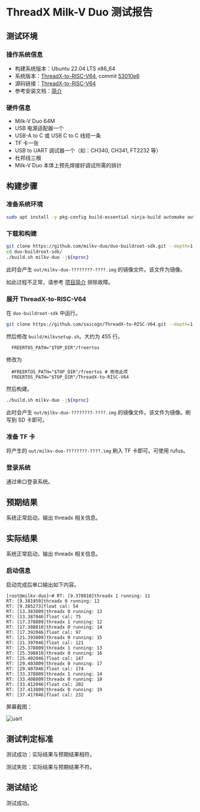 # ThreadX Milk-V Duo 测试报告

## 测试环境

### 操作系统信息

- 构建系统版本：Ubuntu 22.04 LTS x86_64
- 系统版本：[ThreadX-to-RISC-V64](https://github.com/saicogn/ThreadX-to-RISC-V64), commit [53010e6](https://github.com/saicogn/ThreadX-to-RISC-V64/commit/53010e6b5e5916c5e84c4faf4d1a93ad960dd566)
- 源码链接：[ThreadX-to-RISC-V64](https://github.com/saicogn/ThreadX-to-RISC-V64)
- 参考安装文档：[简介](https://github.com/saicogn/ThreadX-to-RISC-V64/blob/main/README_zh.md)

### 硬件信息

- Milk-V Duo 64M
- USB 电源适配器一个
- USB-A to C 或 USB C to C 线缆一条
- TF 卡一张
- USB to UART 调试器一个（如：CH340, CH341, FT2232 等）
- 杜邦线三根
- Milk-V Duo 本体上预先焊接好调试所需的排针

## 构建步骤

### 准备系统环境

```bash
sudo apt install -y pkg-config build-essential ninja-build automake autoconf libtool wget curl git gcc libssl-dev bc slib squashfs-tools android-sdk-libsparse-utils jq python3-distutils scons parallel tree python3-dev python3-pip device-tree-compiler ssh cpio fakeroot libncurses5 flex bison libncurses5-dev genext2fs rsync unzip dosfstools mtools tcl openssh-client cmake expect -y
```

### 下载和构建

```bash
git clone https://github.com/milkv-duo/duo-buildroot-sdk.git --depth=1
cd duo-buildroot-sdk/
./build.sh milkv-duo -j${nproc}
```

此时会产生 `out/milkv-duo-????????-????.img` 的镜像文件。该文件为镜像。

如此过程不正常，请参考 [项目简介](https://github.com/milkv-duo/duo-buildroot-sdk/blob/develop/README-zh_zh.md) 排除故障。

### 展开 ThreadX-to-RISC-V64

在 `duo-buildroot-sdk` 中运行。

```bash
git clone https://github.com/saicogn/ThreadX-to-RISC-V64.git --depth=1
```

然后修改 `build/milkvsetup.sh`。大约为 455 行。

```text
  FREERTOS_PATH="$TOP_DIR"/freertos
```

修改为

```text
  #FREERTOS_PATH="$TOP_DIR"/freertos # 修改此项
  FREERTOS_PATH="$TOP_DIR"/ThreadX-to-RISC-V64
```

然后构建。

```bash
./build.sh milkv-duo -j${nproc}
```

此时会产生 `out/milkv-duo-????????-????.img` 的镜像文件。该文件为镜像。刷写到 SD 卡即可。

### 准备 TF 卡

将产生的 `out/milkv-duo-????????-????.img` 刷入 TF 卡即可。可使用 rufus。

### 登录系统

通过串口登录系统。

## 预期结果

系统正常启动，输出 threadx 相关信息。

## 实际结果

系统正常启动，输出 threadx 相关信息。

### 启动信息

启动完成后串口输出如下内容。

```text
[root@milkv-duo]~# RT: [9.378810]threadx 1 running: 11
RT: [9.381959]threadx 0 running: 12
RT: [9.385273]float cal: 54
RT: [13.383809]threadx 0 running: 13
RT: [13.387046]float cal: 75
RT: [17.378809]threadx 1 running: 12
RT: [17.388810]threadx 0 running: 14
RT: [17.392046]float cal: 97
RT: [21.393809]threadx 0 running: 15
RT: [21.397046]float cal: 121
RT: [25.378809]threadx 1 running: 13
RT: [25.398810]threadx 0 running: 16
RT: [25.402046]float cal: 147
RT: [29.403809]threadx 0 running: 17
RT: [29.407046]float cal: 174
RT: [33.378809]threadx 1 running: 14
RT: [33.408809]threadx 0 running: 18
RT: [33.412046]float cal: 202
RT: [37.413809]threadx 0 running: 19
RT: [37.417046]float cal: 232
```

屏幕截图：

![uart](./img/uart.png)

## 测试判定标准

测试成功：实际结果与预期结果相符。

测试失败：实际结果与预期结果不符。

## 测试结论

测试成功。
